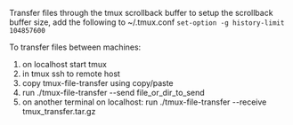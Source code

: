 Transfer files through the tmux scrollback buffer
to setup the scrollback buffer size, add the following to ~/.tmux.conf
`set-option -g history-limit 104857600`

To transfer files between machines:
1) on localhost start tmux
2) in tmux ssh to remote host
3) copy tmux-file-transfer using copy/paste
4) run ./tmux-file-transfer --send file_or_dir_to_send
5) on another terminal on localhost: run ./tmux-file-transfer --receive tmux_transfer.tar.gz
